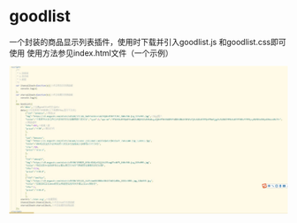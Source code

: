 # goodlist
一个封装的商品显示列表插件，使用时下载并引入goodlist.js 和goodlist.css即可使用
使用方法参见index.html文件（一个示例）

![Image text](https://github.com/sanmiaomiao/goodlist/blob/master/使用方法.JPG)
